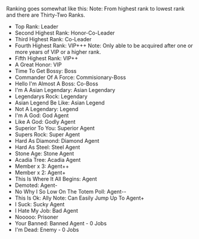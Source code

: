 Ranking goes somewhat like this:
Note: From highest rank to lowest rank and there are Thirty-Two Ranks.
- Top Rank: Leader
- Second Highest Rank: Honor-Co-Leader
- Third Highest Rank: Co-Leader
- Fourth Highest Rank: VIP+++ Note: Only able to be acquired after one or more years of VIP or a higher rank.
- Fifth Highest Rank: VIP++
- A Great Honor: VIP
- Time To Get Bossy: Boss
- Commander Of A Force: Commisionary-Boss
- Hello I'm Almost A Boss: Co-Boss
- I'm A Asian Legendary: Asian Legendary
- Legendarys Rock: Legendary
- Asian Legend Be Like: Asian Legend
- Not A Legendary: Legend
- I'm A God: God Agent
- Like A God: Godly Agent
- Superior To You: Superior Agent
- Supers Rock: Super Agent
- Hard As Diamond: Diamond Agent
- Hard As Steel: Steel Agent
- Stone Age: Stone Agent
- Acadia Tree: Acadia Agent
- Member x 3: Agent++
- Member x 2: Agent+
- This Is Where It All Begins: Agent
- Demoted: Agent-
- No Why I So Low On The Totem Poll: Agent--
- This Is Ok: Ally Note: Can Easily Jump Up To Agent+ 
- I Suck: Sucky Agent
- I Hate My Job: Bad Agent
- Nooooo: Prisoner
- Your Banned: Banned Agent - 0 Jobs
- I'm Dead: Enemy - 0 Jobs
